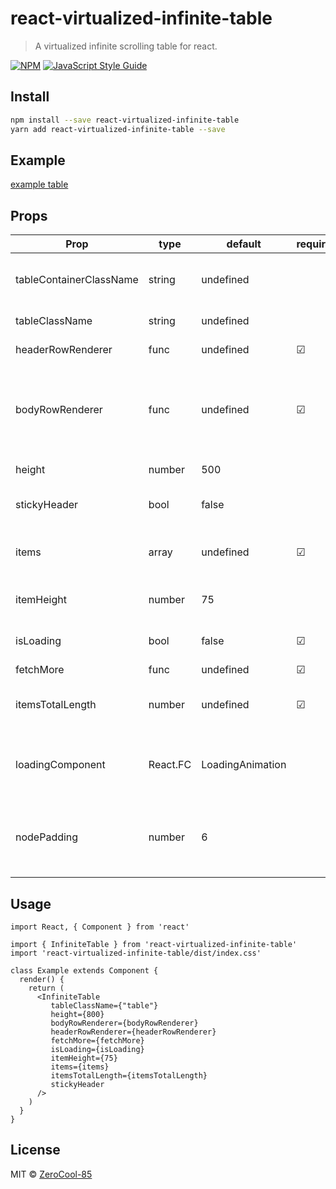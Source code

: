 # react-virtualized-infinite-table

> A virtualized infinite scrolling table for react.

[![NPM](https://img.shields.io/npm/v/react-virtualized-infinite-table.svg)](https://www.npmjs.com/package/react-virtualized-infinite-table) [![JavaScript Style Guide](https://img.shields.io/badge/code_style-standard-brightgreen.svg)](https://standardjs.com)

## Install

```bash
npm install --save react-virtualized-infinite-table
yarn add react-virtualized-infinite-table --save
```

## Example

[example table](https://zerocool-85.github.io/react-virtualized-infinite-table/)

## Props

Prop | type | default | required | description
--- | --- | --- | --- | ---
tableContainerClassName | string | undefined | | Add a class to the table wrapper div
tableClassName | string | undefined | | Add a class to the table
headerRowRenderer | func | undefined | &#9745; | Rendering the header
bodyRowRenderer | func | undefined | &#9745; | Rendering the bodyRow (item: any, index: number) => any
height | number | 500 | | height of the table
stickyHeader | bool | false | | Made the header sticky
items | array<any> | undefined | &#9745; | An array of items for the body rows
itemHeight | number | 75 | | height of the body rows
isLoading | bool | false | &#9745; | loading flag for fetching more
fetchMore | func | undefined | &#9745; | () => any
itemsTotalLength | number | undefined | &#9745; | total amount of items for the table
loadingComponent | React.FC | LoadingAnimation | | A component to indicate if loading is active
nodePadding | number | 6 | | amount of items before and after the visible window


## Usage

```tsx
import React, { Component } from 'react'

import { InfiniteTable } from 'react-virtualized-infinite-table'
import 'react-virtualized-infinite-table/dist/index.css'

class Example extends Component {
  render() {
    return (
      <InfiniteTable
         tableClassName={"table"}
         height={800}
         bodyRowRenderer={bodyRowRenderer}
         headerRowRenderer={headerRowRenderer}
         fetchMore={fetchMore}
         isLoading={isLoading}
         itemHeight={75}
         items={items}
         itemsTotalLength={itemsTotalLength}
         stickyHeader
      />
    )
  }
}
```

## License

MIT © [ZeroCool-85](https://github.com/ZeroCool-85)
